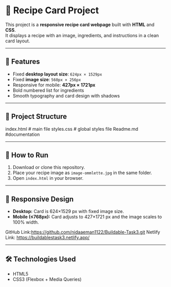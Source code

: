# 🍫 Recipe Card Project

This project is a **responsive recipe card webpage** built with **HTML** and **CSS**.  
It displays a recipe with an image, ingredients, and instructions in a clean card layout.

---

## 📌 Features
- Fixed **desktop layout size**: `624px × 1529px`
- Fixed **image size**: `560px × 256px`
- Responsive for mobile: **427px × 1721px**
- Bold numbered list for ingredients
- Smooth typography and card design with shadows

---

## 📂 Project Structure
index.html # main file
styles.css # global styles file
Readme.md #documentation


---

## 🚀 How to Run
1. Download or clone this repository.
2. Place your recipe image as `image-ommlette.jpg` in the same folder.
3. Open `index.html` in your browser.

---

## 📱 Responsive Design
- **Desktop:** Card is 624×1529 px with fixed image size.
- **Mobile (≤768px):** Card adjusts to 427×1721 px and the image scales to 100% width.

GitHub Link:https://github.com/nidaaeman1122/Buildable-Task3.git
Netlify Link: https://buildablestask3.netlify.app/

---

## 🛠️ Technologies Used
- HTML5
- CSS3 (Flexbox + Media Queries)




